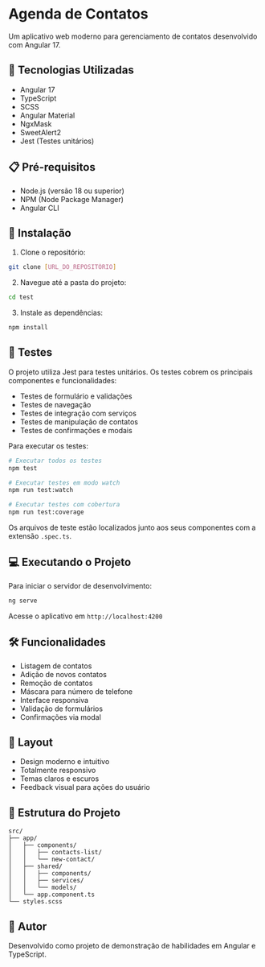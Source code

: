 # Agenda de Contatos

Um aplicativo web moderno para gerenciamento de contatos desenvolvido com Angular 17.

## 🚀 Tecnologias Utilizadas

- Angular 17
- TypeScript
- SCSS
- Angular Material
- NgxMask
- SweetAlert2
- Jest (Testes unitários)

## 📋 Pré-requisitos

- Node.js (versão 18 ou superior)
- NPM (Node Package Manager)
- Angular CLI

## 🔧 Instalação

1. Clone o repositório:
```bash
git clone [URL_DO_REPOSITÓRIO]
```

2. Navegue até a pasta do projeto:
```bash
cd test
```

3. Instale as dependências:
```bash
npm install
```

## 🧪 Testes

O projeto utiliza Jest para testes unitários. Os testes cobrem os principais componentes e funcionalidades:

- Testes de formulário e validações
- Testes de navegação
- Testes de integração com serviços
- Testes de manipulação de contatos
- Testes de confirmações e modais

Para executar os testes:

```bash
# Executar todos os testes
npm test

# Executar testes em modo watch
npm run test:watch

# Executar testes com cobertura
npm run test:coverage
```

Os arquivos de teste estão localizados junto aos seus componentes com a extensão `.spec.ts`.

## 💻 Executando o Projeto

Para iniciar o servidor de desenvolvimento:

```bash
ng serve
```

Acesse o aplicativo em `http://localhost:4200`

## 🛠️ Funcionalidades

- Listagem de contatos
- Adição de novos contatos
- Remoção de contatos
- Máscara para número de telefone
- Interface responsiva
- Validação de formulários
- Confirmações via modal

## 📱 Layout

- Design moderno e intuitivo
- Totalmente responsivo
- Temas claros e escuros
- Feedback visual para ações do usuário

## 🔗 Estrutura do Projeto

```
src/
├── app/
│   ├── components/
│   │   ├── contacts-list/
│   │   └── new-contact/
│   ├── shared/
│   │   ├── components/
│   │   ├── services/
│   │   └── models/
│   └── app.component.ts
└── styles.scss
```

## 👥 Autor

Desenvolvido como projeto de demonstração de habilidades em Angular e TypeScript.